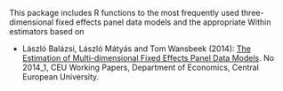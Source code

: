 This package includes R functions to the most frequently used three-dimensional fixed effects panel data models and the appropriate Within estimators based on

 * László Balázsi, László Mátyás and Tom Wansbeek (2014): [The Estimation of Multi-dimensional Fixed Effects Panel Data Models](http://EconPapers.repec.org/RePEc:ceu:econwp:2014_1). No 2014_1, CEU Working Papers, Department of Economics, Central European University.
